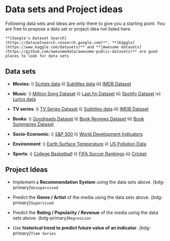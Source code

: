 
# Data sets and Project ideas

Following data sets and ideas are only there to give you a starting point. You are free to propose a data set or project idea not listed here. 


```{tip}
**[Google's Dataset Search](https://datasetsearch.research.google.com)**, **[Kaggle](https://www.kaggle.com/datasets)** and **[Awesome datasets](https://github.com/awesomedata/awesome-public-datasets)** are good places to look for data sets
```


## Data sets

* **Movies**: i) [Scripts data](https://www.kaggle.com/datasets/gufukuro/movie-scripts-corpus) ii) [Subtitles data](https://datasetsearch.research.google.com/search?src=0&query=subtitles) iii) [IMDB Dataset](https://www.kaggle.com/stefanoleone992/imdb-extensive-dataset)

* **Music**: i) [Million Song Dataset](https://labrosa.ee.columbia.edu/millionsong/) ii) [Last.fm Dataset](http://millionsongdataset.com/lastfm/) iii) [Spotify Dataset](https://www.kaggle.com/yamaerenay/spotify-dataset-19212020-160k-tracks) iv) [Lyrics data](https://datasetsearch.research.google.com/search?src=0&query=lyrics&docid=L2cvMTFzMXQ2azkybg%3D%3D)

* **TV series**: i) [TV Series Dataset](https://www.kaggle.com/ruchi798/tv-shows-on-netflix-prime-video-hulu-and-disney) ii) [Subtitles data](https://datasetsearch.research.google.com/search?src=0&query=subtitles) iii) [IMDB Dataset](https://www.kaggle.com/stefanoleone992/imdb-extensive-dataset)

* **Books**: i) [Goodreads Dataset](https://www.kaggle.com/jealousleopard/goodreadsbooks) ii) [Book Reviews Dataset](https://www.kaggle.com/ruchi798/bookcrossing-dataset) iii) [Book Summaries Dataset](https://www.kaggle.com/philippsp/booksummaries)

* **Socio-Economic**: i) [S&P 500](https://www.kaggle.com/datasets/andrewmvd/sp-500-stocks) ii) [World Development Indicators](https://www.kaggle.com/datasets/kaggle/world-development-indicators)

* **Environment**: i) [Earth Surface Temperature](https://www.kaggle.com/datasets/berkeleyearth/climate-change-earth-surface-temperature-data) ii) [US Pollution Data](https://www.kaggle.com/datasets/sogun3/uspollution)

* **Sports**: i) [College Basketball](https://www.kaggle.com/datasets/andrewsundberg/college-basketball-dataset) ii) [FIFA Soccer Rankings](https://www.kaggle.com/datasets/tadhgfitzgerald/fifa-international-soccer-mens-ranking-1993now) iii) [Cricket](https://www.kaggle.com/datasets/jaykay12/odi-cricket-matches-19712017)

## Project Ideas



<!-- ### Movie / Song / TV Recommendation System   -->

* Implement a **Recommendation System** using the data sets above. 
{bdg-primary}`Unsupervised`
<!-- **Unsupervised**{: .label .label-purple }   -->
<!-- **Tabular**{: .label .label-purple } **Text**{: .label .label-purple }  -->

* Predict the **Genre / Artist** of the media using the data sets above. 
{bdg-primary}`Supervised`
<!-- **Classification**{: .label .label-purple }   -->
<!-- **Tabular**{: .label .label-purple } **Text**{: .label .label-purple }  -->

* Predict the **Rating / Popularity / Revenue** of the media using the data sets above. 
{bdg-primary}`Regression`
<!-- **Regression**{: .label .label-purple }  -->
 <!-- **Tabular**{: .label .label-purple } **Text**{: .label .label-purple }  -->

* Use **historical trend to predict future value of an indicator**. 
{bdg-primary}`Time Series`
<!-- **Time Series**{: .label .label-purple } -->

<!-- 
* IPEDS

* Bureau of Labor Statistics 

* Sports Data 

* Import / Export 

* Climate? Donella Meadows 

* Stocks 
 -->
